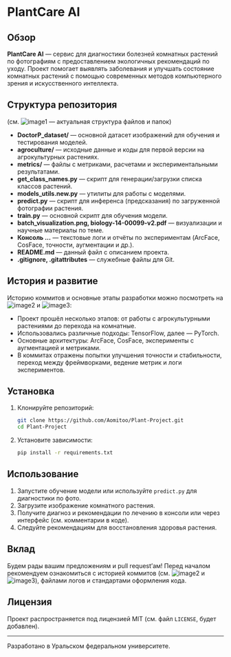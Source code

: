 # PlantCare AI

## Обзор

**PlantCare AI** — сервис для диагностики болезней комнатных растений по фотографиям с предоставлением экологичных рекомендаций по уходу. Проект помогает выявлять заболевания и улучшать состояние комнатных растений с помощью современных методов компьютерного зрения и искусственного интеллекта.

## Структура репозитория

(см. ![image1](image1) — актуальная структура файлов и папок)

- **DoctorP_dataset/** — основной датасет изображений для обучения и тестирования моделей.
- **agroculture/** — исходные данные и коды для первой версии на агрокультурных растениях.
- **metrics/** — файлы с метриками, расчетами и экспериментальными результатами.
- **get_class_names.py** — скрипт для генерации/загрузки списка классов растений.
- **models_utils.new.py** — утилиты для работы с моделями.
- **predict.py** — скрипт для инференса (предсказания) по загруженной фотографии растения.
- **train.py** — основной скрипт для обучения модели.
- **batch_visualization.png, biology-14-00099-v2.pdf** — визуализации и научные материалы по теме.
- **Консоль ...** — текстовые логи и отчёты по экспериментам (ArcFace, CosFace, точности, аугментации и др.).
- **README.md** — данный файл с описанием проекта.
- **.gitignore, .gitattributes** — служебные файлы для Git.

## История и развитие

Историю коммитов и основные этапы разработки можно посмотреть на ![image2](image2) и ![image3](image3):

- Проект прошёл несколько этапов: от работы с агрокультурными растениями до перехода на комнатные.
- Использовались различные подходы: TensorFlow, далее — PyTorch.
- Основные архитектуры: ArcFace, CosFace, эксперименты с аугментацией и метриками.
- В коммитах отражены попытки улучшения точности и стабильности, переход между фреймворками, ведение метрик и логи экспериментов.

## Установка

1. Клонируйте репозиторий:
    ```bash
    git clone https://github.com/Aomitoo/Plant-Project.git
    cd Plant-Project
    ```
2. Установите зависимости:
    ```bash
    pip install -r requirements.txt
    ```

## Использование

1. Запустите обучение модели или используйте `predict.py` для диагностики по фото.
2. Загрузите изображение комнатного растения.
3. Получите диагноз и рекомендации по лечению в консоли или через интерфейс (см. комментарии в коде).
4. Следуйте рекомендациям для восстановления здоровья растения.

## Вклад

Будем рады вашим предложениям и pull request’ам! Перед началом рекомендуем ознакомиться с историей коммитов (см. ![image2](image2) и ![image3](image3)), файлами логов и стандартами оформления кода.

## Лицензия

Проект распространяется под лицензией MIT (см. файл `LICENSE`, будет добавлен).

---

Разработано в Уральском федеральном университете.
